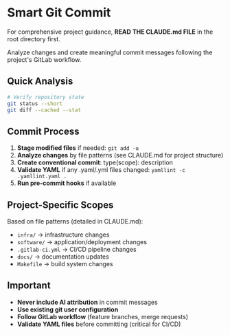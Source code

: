 # Smart Git Commit

For comprehensive project guidance, **READ THE CLAUDE.md FILE** in the root directory first.

Analyze changes and create meaningful commit messages following the project's GitLab workflow.

## Quick Analysis

```bash
# Verify repository state
git status --short
git diff --cached --stat
```

## Commit Process

1. **Stage modified files** if needed: `git add -u`
2. **Analyze changes** by file patterns (see CLAUDE.md for project structure)
3. **Create conventional commit**: type(scope): description
4. **Validate YAML** if any .yaml/.yml files changed: `yamllint -c .yamllint.yaml .`
5. **Run pre-commit hooks** if available

## Project-Specific Scopes

Based on file patterns (detailed in CLAUDE.md):
- `infra/` → infrastructure changes
- `software/` → application/deployment changes
- `.gitlab-ci.yml` → CI/CD pipeline changes
- `docs/` → documentation updates
- `Makefile` → build system changes

## Important

- **Never include AI attribution** in commit messages
- **Use existing git user configuration**
- **Follow GitLab workflow** (feature branches, merge requests)
- **Validate YAML files** before committing (critical for CI/CD)
